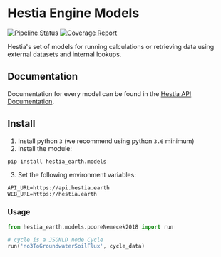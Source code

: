 # Hestia Engine Models

[![Pipeline Status](https://gitlab.com/hestia-earth/hestia-engine-models/badges/master/pipeline.svg)](https://gitlab.com/hestia-earth/hestia-engine-models/commits/master)
[![Coverage Report](https://gitlab.com/hestia-earth/hestia-engine-models/badges/master/coverage.svg)](https://gitlab.com/hestia-earth/hestia-engine-models/commits/master)

Hestia's set of models for running calculations or retrieving data using external datasets and internal lookups.

## Documentation

Documentation for every model can be found in the [Hestia API Documentation](https://hestia.earth/docs/#hestia-calculation-models).

## Install

1. Install python `3` (we recommend using python `3.6` minimum)
2. Install the module:
```bash
pip install hestia_earth.models
```
3. Set the following environment variables:
```
API_URL=https://api.hestia.earth
WEB_URL=https://hestia.earth
```

### Usage

```python
from hestia_earth.models.pooreNemecek2018 import run

# cycle is a JSONLD node Cycle
run('no3ToGroundwaterSoilFlux', cycle_data)
```
